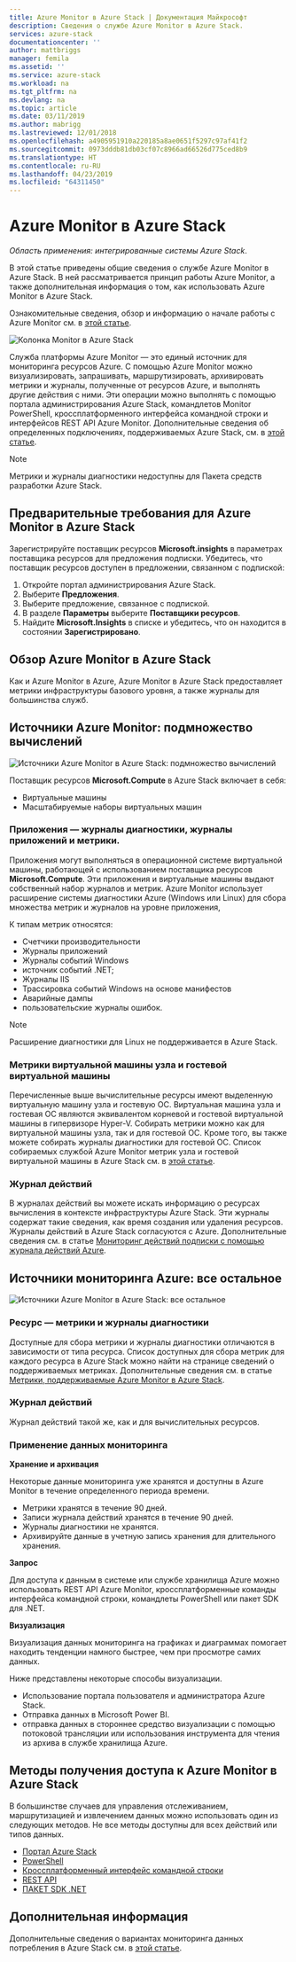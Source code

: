 ```yaml
---
title: Azure Monitor в Azure Stack | Документация Майкрософт
description: Сведения о службе Azure Monitor в Azure Stack.
services: azure-stack
documentationcenter: ''
author: mattbriggs
manager: femila
ms.assetid: ''
ms.service: azure-stack
ms.workload: na
ms.tgt_pltfrm: na
ms.devlang: na
ms.topic: article
ms.date: 03/11/2019
ms.author: mabrigg
ms.lastreviewed: 12/01/2018
ms.openlocfilehash: a4905951910a220185a8ae0651f5297c97af41f2
ms.sourcegitcommit: 0973dddb81db03cf07c8966ad66526d775ced8b9
ms.translationtype: HT
ms.contentlocale: ru-RU
ms.lasthandoff: 04/23/2019
ms.locfileid: "64311450"
---
```

# <a name="azure-monitor-on-azure-stack"></a>Azure Monitor в Azure Stack

*Область применения: интегрированные системы Azure Stack*.

В этой статье приведены общие сведения о службе Azure Monitor в Azure Stack. В ней рассматривается принцип работы Azure Monitor, а также дополнительная информация о том, как использовать Azure Monitor в Azure Stack. 

Ознакомительные сведения, обзор и информацию о начале работы с Azure Monitor см. в [этой статье](https://docs.microsoft.com/azure/monitoring-and-diagnostics/monitoring-get-started).

![Колонка Monitor в Azure Stack](./media/azure-stack-metrics-azure-data/azs-monitor.png)

Служба платформы Azure Monitor — это единый источник для мониторинга ресурсов Azure. С помощью Azure Monitor можно визуализировать, запрашивать, маршрутизировать, архивировать метрики и журналы, полученные от ресурсов Azure, и выполнять другие действия с ними. Эти операции можно выполнять с помощью портала администрирования Azure Stack, командлетов Monitor PowerShell, кроссплатформенного интерфейса командной строки и интерфейсов REST API Azure Monitor. Дополнительные сведения об определенных подключениях, поддерживаемых Azure Stack, см. в [этой статье](azure-stack-metrics-monitor.md).

> [!Note]
> Метрики и журналы диагностики недоступны для Пакета средств разработки Azure Stack.

## <a name="prerequisites-for-azure-monitor-on-azure-stack"></a>Предварительные требования для Azure Monitor в Azure Stack

Зарегистрируйте поставщик ресурсов **Microsoft.insights** в параметрах поставщика ресурсов для предложения подписки. Убедитесь, что поставщик ресурсов доступен в предложении, связанном с подпиской:

1. Откройте портал администрирования Azure Stack.
2. Выберите **Предложения**.
3. Выберите предложение, связанное с подпиской.
4. В разделе **Параметры** выберите **Поставщики ресурсов**. 
5. Найдите **Microsoft.Insights** в списке и убедитесь, что он находится в состоянии **Зарегистрировано**.

## <a name="overview-of-azure-monitor-on-azure-stack"></a>Обзор Azure Monitor в Azure Stack

Как и Azure Monitor в Azure, Azure Monitor в Azure Stack предоставляет метрики инфраструктуры базового уровня, а также журналы для большинства служб.

## <a name="azure-monitor-sources-compute-subset"></a>Источники Azure Monitor: подмножество вычислений

![Источники Azure Monitor в Azure Stack: подмножество вычислений](media//azure-stack-metrics-azure-data/azs-monitor-computersubset.png)

Поставщик ресурсов **Microsoft.Compute** в Azure Stack включает в себя:
 - Виртуальные машины 
 - Масштабируемые наборы виртуальных машин

### <a name="application---diagnostics-logs-application-logs-and-metrics"></a>Приложения — журналы диагностики, журналы приложений и метрики.

Приложения могут выполняться в операционной системе виртуальной машины, работающей с использованием поставщика ресурсов **Microsoft.Compute**. Эти приложения и виртуальные машины выдают собственный набор журналов и метрик. Azure Monitor использует расширение системы диагностики Azure (Windows или Linux) для сбора множества метрик и журналов на уровне приложения, 

К типам метрик относятся:
 - Счетчики производительности
 - Журналы приложений
 - Журналы событий Windows
 - источник событий .NET;
 - Журналы IIS
 - Трассировка событий Windows на основе манифестов
 - Аварийные дампы
 - пользовательские журналы ошибок.

> [!Note]  
> Расширение диагностики для Linux не поддерживается в Azure Stack.

### <a name="host-and-guest-vm-metrics"></a>Метрики виртуальной машины узла и гостевой виртуальной машины

Перечисленные выше вычислительные ресурсы имеют выделенную виртуальную машину узла и гостевую ОС. Виртуальная машина узла и гостевая ОС являются эквивалентом корневой и гостевой виртуальной машины в гипервизоре Hyper-V. Собирать метрики можно как для виртуальной машины узла, так и для гостевой ОС. Кроме того, вы также можете собирать журналы диагностики для гостевой ОС. Список собираемых службой Azure Monitor метрик узла и гостевой виртуальной машины в Azure Stack см. в [этой статье](azure-stack-metrics-supported.md). 

### <a name="activity-log"></a>Журнал действий

В журналах действий вы можете искать информацию о ресурсах вычисления в контексте инфраструктуры Azure Stack. Эти журналы содержат такие сведения, как время создания или удаления ресурсов. Журналы действий в Azure Stack согласуются с Azure. Дополнительные сведения см. в статье [Мониторинг действий подписки с помощью журнала действий Azure](https://docs.microsoft.com/azure/monitoring-and-diagnostics/monitoring-overview-activity-logs). 


## <a name="azure-monitor-sources-everything-else"></a>Источники мониторинга Azure: все остальное

![Источники Azure Monitor в Azure Stack: все остальное](media//azure-stack-metrics-azure-data/azs-monitor-othersubset.png)

### <a name="resources---metrics-and-diagnostics-logs"></a>Ресурс — метрики и журналы диагностики

Доступные для сбора метрики и журналы диагностики отличаются в зависимости от типа ресурса. Список доступных для сбора метрик для каждого ресурса в Azure Stack можно найти на странице сведений о поддерживаемых метриках. Дополнительные сведения см. в статье [Метрики, поддерживаемые Azure Monitor в Azure Stack](azure-stack-metrics-supported.md).

### <a name="activity-log"></a>Журнал действий

Журнал действий такой же, как и для вычислительных ресурсов. 

### <a name="uses-for-monitoring-data"></a>Применение данных мониторинга

**Хранение и архивация**  

Некоторые данные мониторинга уже хранятся и доступны в Azure Monitor в течение определенного периода времени. 
 - Метрики хранятся в течение 90 дней. 
 - Записи журнала действий хранятся в течение 90 дней. 
 - Журналы диагностики не хранятся.
 - Архивируйте данные в учетную запись хранения для длительного хранения.

**Запрос**  

Для доступа к данным в системе или службе хранилища Azure можно использовать REST API Azure Monitor, кроссплатформенные команды интерфейса командной строки, командлеты PowerShell или пакет SDK для .NET. 

**Визуализация**

Визуализация данных мониторинга на графиках и диаграммах помогает находить тенденции намного быстрее, чем при просмотре самих данных. 

Ниже представлены некоторые способы визуализации.
 - Использование портала пользователя и администратора Azure Stack.
 - Отправка данных в Microsoft Power BI.
 - отправка данных в стороннее средство визуализации с помощью потоковой трансляции или использования инструмента для чтения из архива в службе хранилища Azure.

## <a name="methods-of-accessing-azure-monitor-on-azure-stack"></a>Методы получения доступа к Azure Monitor в Azure Stack

В большинстве случаев для управления отслеживанием, маршрутизацией и извлечением данных можно использовать один из следующих методов. Не все методы доступны для всех действий или типов данных.

 - [Портал Azure Stack](azure-stack-use-portal.md)
 - [PowerShell](https://docs.microsoft.com/azure/monitoring-and-diagnostics/insights-powershell-samples)
 - [Кроссплатформенный интерфейс командной строки](https://docs.microsoft.com/azure/monitoring-and-diagnostics/insights-cli-samples)
 - [REST API](https://docs.microsoft.com/rest/api/monitor)
 - [ПАКЕТ SDK .NET](https://www.nuget.org/packages/Microsoft.Azure.Management.Monitor)

## <a name="next-steps"></a>Дополнительная информация

Дополнительные сведения о вариантах мониторинга данных потребления в Azure Stack см. в [этой статье](azure-stack-metrics-monitor.md).
